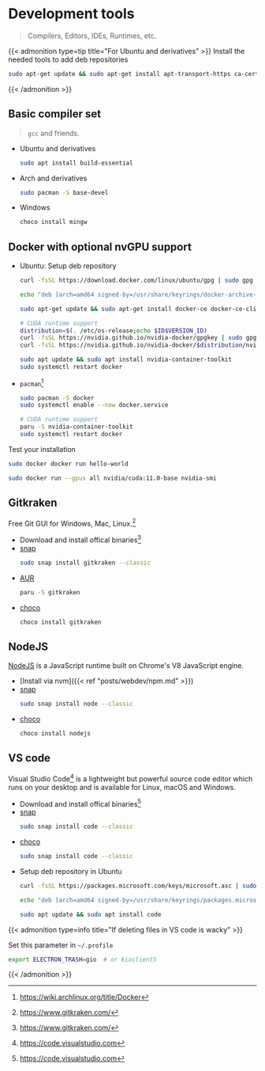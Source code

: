 # Development tools


> Compilers, Editors, IDEs, Runtimes, etc.

<!--more-->

{{< admonition type=tip title="For Ubuntu and derivatives" >}}
Install the needed tools to add deb repositories

```bash
sudo apt-get update && sudo apt-get install apt-transport-https ca-certificates curl gnupg lsb-release
```
{{< /admonition >}}


## Basic compiler set

> `gcc` and friends.

- Ubuntu and derivatives
  ```bash
  sudo apt install build-essential
  ```
- Arch and derivatives
  ```bash
  sudo pacman -S base-devel
  ```
- Windows
  ```bash
  choco install mingw
  ```

## Docker with optional nvGPU support

- Ubuntu: Setup deb repository
  ```bash
  curl -fsSL https://download.docker.com/linux/ubuntu/gpg | sudo gpg --dearmor -o /usr/share/keyrings/docker-archive-keyring.gpg

  echo "deb [arch=amd64 signed-by=/usr/share/keyrings/docker-archive-keyring.gpg] https://download.docker.com/linux/ubuntu $(lsb_release -cs) stable" | sudo tee /etc/apt/sources.list.d/docker.list > /dev/null

  sudo apt-get update && sudo apt-get install docker-ce docker-ce-cli containerd.io

  # CUDA runtime support
  distribution=$(. /etc/os-release;echo $ID$VERSION_ID)
  curl -fsSL https://nvidia.github.io/nvidia-docker/gpgkey | sudo gpg --dearmor -o /usr/share/keyrings/nvidia-docker-keyring.gpg
  curl -fsSL https://nvidia.github.io/nvidia-docker/$distribution/nvidia-docker.list | sudo tee /etc/apt/sources.list.d/nvidia-docker.list > /dev/null

  sudo apt update && sudo apt install nvidia-container-toolkit
  sudo systemctl restart docker
  ```
- `pacman`[^docker-aw]
  ```bash
  sudo pacman -S docker
  sudo systemctl enable --now docker.service

  # CUDA runtime support
  paru -S nvidia-container-toolkit
  sudo systemctl restart docker
  ```

Test your installation

```bash
sudo docker docker run hello-world

sudo docker run --gpus all nvidia/cuda:11.0-base nvidia-smi
```

[^docker-aw]: https://wiki.archlinux.org/title/Docker

## Gitkraken

Free Git GUI for Windows, Mac, Linux.[^1]

[^1]: https://www.gitkraken.com/

- Download and install offical binaries[^1]
- [snap](https://snapcraft.io/gitkraken)
  ```bash
  sudo snap install gitkraken --classic
  ```
- [AUR](https://aur.archlinux.org/packages/gitkraken/)
  ```bash
  paru -S gitkraken
  ```
- [choco](https://community.chocolatey.org/packages/gitkraken)
  ```bash
  choco install gitkraken
  ```

## NodeJS

[NodeJS](https://nodejs.org/) is a JavaScript runtime built on Chrome's V8 JavaScript engine.

- [Install via nvm]({{< ref "posts/webdev/npm.md" >}})
- [snap](https://snapcraft.io/node)
  ```bash
  sudo snap install node --classic
  ```
- [choco](https://community.chocolatey.org/packages/nodejs)
  ```bash
  choco install nodejs
  ```

## VS code

Visual Studio Code[^2] is a lightweight but powerful source code editor which runs on your desktop and is available for Linux, macOS and Windows.

[^2]: https://code.visualstudio.com

- Download and install offical binaries[^2]
- [snap](https://snapcraft.io/code)
  ```bash
  sudo snap install code --classic
  ```
- [choco](https://community.chocolatey.org/packages/vscode)
  ```bash
  sudo snap install code --classic
  ```
- Setup deb repository in Ubuntu
  ```bash
  curl -fsSL https://packages.microsoft.com/keys/microsoft.asc | sudo gpg --dearmor -o /usr/share/keyrings/packages.microsoft.gpg

  echo "deb [arch=amd64 signed-by=/usr/share/keyrings/packages.microsoft.gpg] https://packages.microsoft.com/repos/code stable main" | sudo tee /etc/apt/sources.list.d/vscode.list > /dev/null

  sudo apt update && sudo apt install code
  ```

{{< admonition type=info title="If deleting files in VS code is wacky" >}}

Set this parameter in `~/.profile`

```bash
export ELECTRON_TRASH=gio  # or kioclient5
```

{{< /admonition >}}

